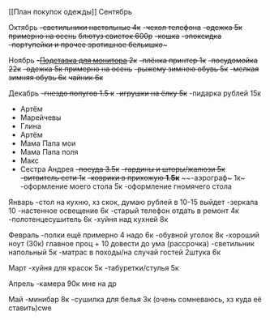 [[План покупок одежды]]
Сентябрь

Октябрь
~~-светильники настольные 4к~~
-~~чехол телефона~~
~~-одежка 5к примерно на осень~~
~~блютуз свисток 600р~~ 
~~-кошка~~
~~-эпоксидка~~
~~-портупейки и прочее эротишное бельишко~~~

Ноябрь
~~-[Подставка для монитора](https://www.ozon.ru/product/mnogofunktsionalnaya-podstavka-dlya-kompyuternogo-monitora-rgb-s-portom-usb3-0-1582144808/?avtc=1&avte=2&avts=1728883770)  2к~~
~~-плёнка принтер 1к~~
~~-посудомойка 22к~~
~~-одежка 5к примерно на осень~~
~~-рыжему зимнею обувь 5к~~
~~-мелкая зимняя обувь 6к~~
~~чайник 6к~~

Декабрь
~~-гнездо попугов 1.5 к~~
~~-игрушки на ёлку 5к~~
-пидарка рублей 15к
 - Артём
 - Марейчевы
 - Глина
 - Артём
 - Мама Папа мои
 - Мама Папа поля
 - Макс
 - Сестра Андрея
~~-посуда 3.5к~~
~~-гардины и шторы/жалюзи 5к~~
~~-витвитель сети 1к~~
~~-коврики в прихожую **1.5к**~~ 
~~-аэрограф~ 1к~
-оформление моего стола 5к
-оформление гномячего стола

Январь
-стол на кухню, хз скок, думаю рублей в 10-15 выйдет
-зеркала 10
-настенное освещение 6к
-старый телефон отдать в ремонт 4к
-полотенцесушитель 6к
-хуйня над кухней 8к

Февраль
-полки ещё примерно 4 надо 6к
-обувной уголок 8к
-хороший ноут (30к) главное проц + 10 довести до ума (рассрочка)
-светильник напольный 5к
-матрас в походы/на случай гостей 2штука 6к

Март
-хуйня для красок 5к
-табуретки/стулья 5к

Апрель
-камера 90к мне на др

Май
-минибар 8к
-сушилка для белья 3к (очень сомневаюсь, хз куда её ставить)cwe

